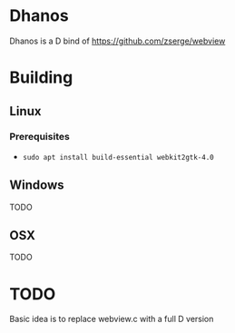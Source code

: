 # Dhanos

Dhanos is a D bind of https://github.com/zserge/webview

# Building

## Linux

### Prerequisites

- `sudo apt install build-essential webkit2gtk-4.0`

## Windows

TODO

## OSX

TODO

# TODO

Basic idea is to replace webview.c with a full D version
